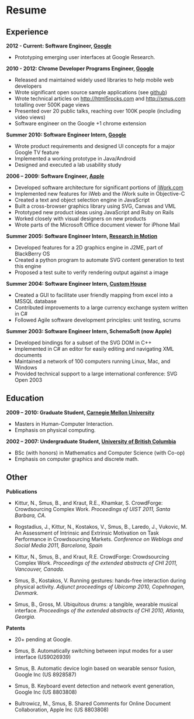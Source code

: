 Resume
======

## Experience

**2012 - Current: Software Engineer, [Google][]**

- Prototyping emerging user interfaces at Google Research.

**2010 - 2012: Chrome Developer Programs Engineer, [Google][]**

- Released and maintained widely used libraries to help mobile web
  developers
- Wrote significant open source sample applications (see [github][])
- Wrote technical articles on <http://html5rocks.com> and
  <http://smus.com> totalling over 500K page views
- Presented over 20 public talks, reaching over 100K people (including
  video views)
- Software engineer on the Google +1 chrome extension

**Summer 2010: Software Engineer Intern, [Google][]**

-   Wrote product requirements and designed UI concepts for a major
    Google TV feature
-   Implemented a working prototype in Java/Android
-   Designed and executed a lab usability study

**2006 – 2009: Software Engineer, [Apple][]**

-   Developed software architecture for significant portions of
    [iWork.com][]
-   Implemented new features for iWeb and the iWork suite in Objective-C
-   Created a text and object selection engine in JavaScript
-   Built a cross-browser graphics library using SVG, Canvas and VML
-   Prototyped new product ideas using JavaScript and Ruby on Rails
-   Worked closely with visual designers on new products
-   Wrote parts of the Microsoft Office document viewer for iPhone Mail

**Summer 2005: Software Engineer Intern, [Research in Motion][]**

-   Developed features for a 2D graphics engine in J2ME, part of
    BlackBerry OS
-   Created a python program to automate SVG content generation to test
    this engine
-   Proposed a test suite to verify rendering output against a image

**Summer 2004: Software Engineer Intern, [Custom House][]**

-   Created a GUI to facilitate user friendly mapping from excel into a
    MSSQL database
-   Contributed improvements to a large currency exchange system written
    in C\#
-   Followed Agile software development principles: unit testing, scrums

**Summer 2003: Software Engineer Intern, SchemaSoft (now Apple)**

-   Developed bindings for a subset of the SVG DOM in C++
-   Implemented in C\# an editor for easily editing and navigating XML
    documents
-   Maintained a network of 100 computers running Linux, Mac, and
    Windows
-   Provided technical support to a large international conference: SVG
    Open 2003


## Education


**2009 – 2010: Graduate Student, [Carnegie Mellon University][]**

-   Masters in Human-Computer Interaction.
-   Emphasis on physical computing.

**2002 – 2007: Undergraduate Student, [University of British Columbia][]**

-   BSc (with honors) in Mathematics and Computer Science (with Co-op)
-   Emphasis on computer graphics and discrete math.


## Other


**Publications**

-   Kittur, N., Smus, B., and Kraut, R.E., Khamkar, S. CrowdForge:
    Crowdsourcing Complex Work. *Proceedings of UIST 2011, Santa Barbara,
    CA.*

-   Rogstadius, J., Kittur, N., Kostakos, V., Smus, B., Laredo, J., Vukovic, M.
    An Assessment of Intrinsic and Extrinsic Motivation on Task Performance in
    Crowdsourcing Markets. *Conference on Weblogs and Social Media 2011,
    Barcelona, Spain*

-   Kittur, N., Smus, B., and Kraut, R.E. CrowdForge: Crowdsourcing Complex
    Work. *Proceedings of the extended abstracts of CHI 2011, Vancouver,
    Canada.*

-   Smus, B., Kostakos, V. Running gestures: hands-free interaction
    during physical activity.  *Adjunct proceedings of Ubicomp 2010,
    Copehnagen, Denmark.*

-   Smus, B., Gross, M. Ubiquitous drums: a tangible, wearable musical
    interface. *Proceedings of the extended abstracts of CHI 2010, Atlanta,
    Georgia.*

**Patents**

- 20+ pending at Google.

- Smus, B. Automatically switching between input modes for a user
  interface (US9026939)

- Smus, B. Automatic device login based on wearable sensor fusion,
  Google Inc (US 8928587)

- Smus, B. Keyboard event detection and network event generation, Google
  Inc (US 8803808)

- Bultrowicz, M., Smus, B. Shared Comments for Online Document
  Collaboration, Apple Inc (US 8803808)

[Google]: http://www.google.com
[Apple]: http://www.apple.com
[iWork.com]: http://www.iwork.com/
[Research in Motion]: http://www.rim.com
[Custom House]: http://www.customhouse.ca/
[Carnegie Mellon University]: http://www.cmu.edu
[University of British Columbia]: http://www.ubc.edu
[github]: https://github.com/borismus/
